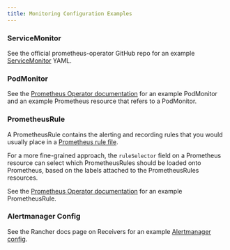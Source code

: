 ```yaml
---
title: Monitoring Configuration Examples
---
```


<head>
  <link rel="canonical" href="https://ranchermanager.docs.rancher.com/reference-guides/monitoring-v2-configuration/examples"/>
</head>

### ServiceMonitor

See the official prometheus-operator GitHub repo for an example [ServiceMonitor](https://github.com/prometheus-operator/prometheus-operator/blob/master/example/prometheus-operator-crd/monitoring.coreos.com_servicemonitors.yaml) YAML.

### PodMonitor

See the [Prometheus Operator documentation](https://prometheus-operator.dev/docs/user-guides/getting-started/#using-podmonitors) for an example PodMonitor and an example Prometheus resource that refers to a PodMonitor.

### PrometheusRule

A PrometheusRule contains the alerting and recording rules that you would usually place in a [Prometheus rule file](https://prometheus.io/docs/prometheus/latest/configuration/recording_rules/).

For a more fine-grained approach, the `ruleSelector` field on a Prometheus resource can select which PrometheusRules should be loaded onto Prometheus, based on the labels attached to the PrometheusRules resources.

See the [Prometheus Operator documentation](https://prometheus-operator.dev/docs/user-guides/alerting/) for an example PrometheusRule.

### Alertmanager Config

See the Rancher docs page on Receivers for an example [Alertmanager config](./receivers.md#example-alertmanager-configs).
